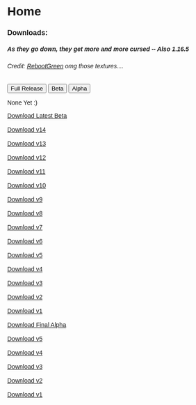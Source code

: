 # Home

### Downloads:
##### As they go down, they get more and more cursed   -- Also 1.16.5
###### Credit: [RebootGreen](https://mine.ly/RebootGreen.1) omg those textures....
<html>
<head>
<meta name="viewport" content="width=device-width, initial-scale=1">
<style>
body {font-family: Arial;}

/* Style the tab */
.tab {
  overflow: hidden;
  border: 1px solid #ccc;
  background-color: #f1f1f1;
}

/* Style the buttons inside the tab */
.tab button {
  background-color: inherit;
  float: left;
  border: none;
  outline: none;
  cursor: pointer;
  padding: 14px 16px;
  transition: 0.3s;
  font-size: 17px;
}
 .tabcontent {
  animation: fadeEffect 1s; /* Fading effect takes 1 second */
}

/* Go from zero to full opacity */
@keyframes fadeEffect {
  from {opacity: 0;}
  to {opacity: 1;}
}

/* Change background color of buttons on hover */
.tab button:hover {
  background-color: #ddd;
}

/* Create an active/current tablink class */
.tab button.active {
  background-color: #ccc;
}

/* Style the tab content */
.tabcontent {
  display: none;
  padding: 6px 12px;
  border: 1px solid #ccc;
  border-top: none;
}
</style>
</head>
<body>

<div class="tab">
  <button class="tablinks" onclick="openCity(event, 'Full Release')">Full Release</button>
  <button class="tablinks" onclick="openCity(event, 'Beta')">Beta</button>
  <button class="tablinks" onclick="openCity(event, 'Alpha')">Alpha</button>
</div>

<div id="Full Release" class="tabcontent">
  <p>None Yet :)</p>
</div>

<div id="Beta" class="tabcontent">
 <a href="https://github.com/Buffesworld/beta_mod_versions/blob/main/buffeworldv14%20(beta).jar?raw=true">Download Latest Beta</a><br>
 <br>
 <a href="https://github.com/Buffesworld/beta_mod_versions/blob/main/buffeworldv14%20(beta).jar?raw=true">Download v14</a><br>
 <br>
 <a href="https://github.com/Buffesworld/beta_mod_versions/blob/main/buffeworldv13%20(beta).jar?raw=true">Download v13</a><br>
 <br>
 <a href="https://github.com/Buffesworld/beta_mod_versions/blob/main/buffeworldv12%20(beta).jar?raw=true">Download v12</a><br>
 <br>
 <a href="https://github.com/Buffesworld/beta_mod_versions/blob/main/buffeworldv11%20(beta).jar?raw=true">Download v11</a><br>
 <br>
 <a href="https://github.com/Buffesworld/beta_mod_versions/blob/main/buffeworldv10%20(beta).jar?raw=true">Download v10</a><br>
 <br>
 <a href="https://github.com/Buffesworld/beta_mod_versions/blob/main/buffeworldv9%20(beta).jar?raw=true">Download v9</a><br>
 <br>
 <a href="https://github.com/Buffesworld/beta_mod_versions/blob/main/buffeworldv8%20(beta).jar?raw=true">Download v8</a><br>
 <br>
 <a href="https://github.com/Buffesworld/beta_mod_versions/blob/main/buffeworldv7%20(beta).jar?raw=true">Download v7</a><br>
 <br>
 <a href="https://github.com/Buffesworld/beta_mod_versions/blob/main/buffeworldv6%20(beta).jar?raw=true">Download v6</a><br>
 <br>
 <a href="https://github.com/Buffesworld/beta_mod_versions/blob/main/buffeworldv5%20(beta).jar?raw=true">Download v5</a><br>
 <br>
 <a href="https://github.com/Buffesworld/beta_mod_versions/blob/main/buffeworldv4.jar?raw=true">Download v4</a><br>
 <br>
 <a href="https://github.com/Buffesworld/beta_mod_versions/blob/main/buffeworldv3.jar?raw=true">Download v3</a><br>
 <br>
 <a href="https://github.com/Buffesworld/beta_mod_versions/blob/main/buffeworld%20v2.jar?raw=true">Download v2</a><br>
 <br>
 <a href="https://github.com/Buffesworld/beta_mod_versions/blob/main/buff-e-world%20v1.jar?raw=true">Download v1</a><br>
 <br>
</div>

<div id="Alpha" class="tabcontent">
 <a href="https://www.youtube.com/embed/O91DT1pR1ew?autoplay=1&controls=0&modestbranding=1&disablekb=1&loop=1&fs=1&mouse=0&t=10">Download Final Alpha</a><br>
 <br>
 <a href="https://www.youtube.com/embed/O91DT1pR1ew?autoplay=1&controls=0&modestbranding=1&disablekb=1&loop=1&fs=1&mouse=0&t=10">Download v5</a><br>
 <br>
 <a href="https://www.youtube.com/embed/O91DT1pR1ew?autoplay=1&controls=0&modestbranding=1&disablekb=1&loop=1&fs=1&mouse=0&t=10">Download v4</a><br>
 <br>
 <a href="https://www.youtube.com/embed/O91DT1pR1ew?autoplay=1&controls=0&modestbranding=1&disablekb=1&loop=1&fs=1&mouse=0&t=10">Download v3</a><br>
 <br>
 <a href="https://www.youtube.com/embed/O91DT1pR1ew?autoplay=1&controls=0&modestbranding=1&disablekb=1&loop=1&fs=1&mouse=0&t=10">Download v2</a><br>
 <br>
 <a href="https://www.youtube.com/embed/O91DT1pR1ew?autoplay=1&controls=0&modestbranding=1&disablekb=1&loop=1&fs=1&mouse=0&t=10">Download v1</a><br>
 <br>
</div>

<script>
function openCity(evt, cityName) {
  var i, tabcontent, tablinks;
  tabcontent = document.getElementsByClassName("tabcontent");
  for (i = 0; i < tabcontent.length; i++) {
    tabcontent[i].style.display = "none";
  }
  tablinks = document.getElementsByClassName("tablinks");
  for (i = 0; i < tablinks.length; i++) {
    tablinks[i].className = tablinks[i].className.replace(" active", "");
  }
  document.getElementById(cityName).style.display = "block";
  evt.currentTarget.className += " active";
}
</script>
   
</body>
</html> 

